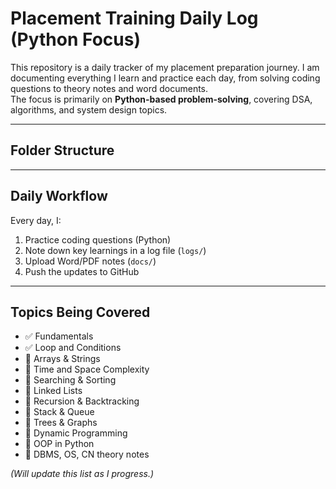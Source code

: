# Placement Training Daily Log (Python Focus)

This repository is a daily tracker of my placement preparation journey. I am documenting everything I learn and practice each day, from solving coding questions to theory notes and word documents.  
The focus is primarily on **Python-based problem-solving**, covering DSA, algorithms, and system design topics.

---

## Folder Structure


---

## Daily Workflow

Every day, I:
1. Practice coding questions (Python)
2. Note down key learnings in a log file (`logs/`)
3. Upload Word/PDF notes (`docs/`)
4. Push the updates to GitHub

---

## Topics Being Covered

- ✅ Fundamentals
- ✅ Loop and Conditions
- 🔄 Arrays & Strings
- 🔄 Time and Space Complexity
- 🔄 Searching & Sorting
- 🔄 Linked Lists
- 🔄 Recursion & Backtracking
- 🔄 Stack & Queue
- 🔄 Trees & Graphs
- 🔄 Dynamic Programming
- 🔄 OOP in Python
- 🔄 DBMS, OS, CN theory notes

*(Will update this list as I progress.)*
